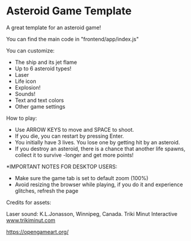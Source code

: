 # Asteroid Game Template

A great template for an asteroid game!


You can find the main code in "frontend/app/index.js"

You can customize:
- The ship and its jet flame
- Up to 6 asteroid types!
- Laser
- Life icon
- Explosion!
- Sounds!
- Text and text colors
- Other game settings


How to play:

- Use ARROW KEYS to move and SPACE to shoot.
- If you die, you can restart by pressing Enter.
- You initially have 3 lives. You lose one by getting hit by an asteroid. 
- If you destroy an asteroid, there is a chance that another life spawns, collect it to survive -longer and get more points!


*IMPORTANT NOTES FOR DESKTOP USERS:
- Make sure the game tab is set to default zoom (100%)
- Avoid resizing the browser while playing, if you do it and experience glitches, refresh the page


Credits for assets:

Laser sound:
K.L.Jonasson, Winnipeg, Canada.
Triki Minut Interactive
www.trikiminut.com

https://opengameart.org/
